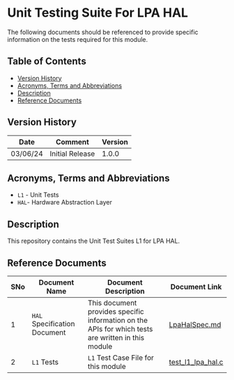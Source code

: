 # Unit Testing Suite For LPA HAL

The following documents should be referenced to provide specific information on the tests required for this module.

## Table of Contents

- [Version History](#version-history)
- [Acronyms, Terms and Abbreviations](#acronyms-terms-and-abbreviations)
- [Description](#description)
- [Reference Documents](#reference-documents)

## Version History

| Date | Comment | Version |
| --- | --- | --- |
| 03/06/24 | Initial Release | 1.0.0 |

## Acronyms, Terms and Abbreviations

- `L1` - Unit Tests
- `HAL`- Hardware Abstraction Layer

## Description

This repository contains the Unit Test Suites L1 for LPA HAL.

## Reference Documents

|SNo|Document Name|Document Description|Document Link|
|---|-------------|--------------------|-------------|
|1|`HAL` Specification Document|This document provides specific information on the APIs for which tests are written in this module|[LpaHalSpec.md](../../../../rdkb-halif-lpa/blob/main/docs/pages/LpaHalSpec.md "LpaHalSpec.md")|
|2|`L1` Tests | `L1` Test Case File for this module |[test_l1_lpa_hal.c](src/test_l1_lpa_hal.c "test_l1_lpa_hal.c")|



